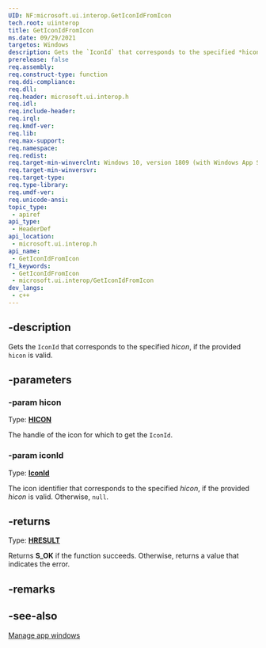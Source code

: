 ```yaml
---
UID: NF:microsoft.ui.interop.GetIconIdFromIcon
tech.root: uiinterop
title: GetIconIdFromIcon
ms.date: 09/29/2021
targetos: Windows
description: Gets the `IconId` that corresponds to the specified *hicon*, if the provided `hicon` is valid.
prerelease: false
req.assembly: 
req.construct-type: function
req.ddi-compliance: 
req.dll: 
req.header: microsoft.ui.interop.h
req.idl: 
req.include-header: 
req.irql: 
req.kmdf-ver: 
req.lib: 
req.max-support: 
req.namespace: 
req.redist: 
req.target-min-winverclnt: Windows 10, version 1809 (with Windows App SDK 1.0 Preview 1 or later)
req.target-min-winversvr: 
req.target-type: 
req.type-library: 
req.umdf-ver: 
req.unicode-ansi: 
topic_type:
 - apiref
api_type:
 - HeaderDef
api_location:
 - microsoft.ui.interop.h
api_name:
 - GetIconIdFromIcon
f1_keywords:
 - GetIconIdFromIcon
 - microsoft.ui.interop/GetIconIdFromIcon
dev_langs:
 - c++
---
```


## -description

Gets the `IconId` that corresponds to the specified *hicon*, if the provided `hicon` is valid.

## -parameters

### -param hicon

Type: **[HICON](/windows/win32/winprog/windows-data-types)**

The handle of the icon for which to get the `IconId`.

### -param iconId

Type: **[IconId](/windows/winui/api/microsoft.ui.iconid)**

The icon identifier that corresponds to the specified *hicon*, if the provided *hicon* is valid. Otherwise, `null`.

## -returns

Type: **[HRESULT](/windows/win32/winprog/windows-data-types)**

Returns **S_OK** if the function succeeds. Otherwise, returns a value that indicates the error.

## -remarks

## -see-also

[Manage app windows](/windows/apps/windows-app-sdk/windowing/windowing-overview)